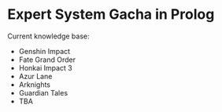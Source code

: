 # Expert System Gacha in Prolog

Current knowledge base:
- Genshin Impact
- Fate Grand Order
- Honkai Impact 3
- Azur Lane
- Arknights
- Guardian Tales
- TBA